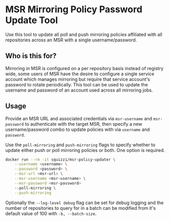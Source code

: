 # MSR Mirroring Policy Password Update Tool
Use this tool to update all poll and push mirroring policies affiliated with
all repositories across an MSR with a single username/password.

## Who is this for?
Mirroring in MSR is configured on a per repository basis instead of registry
wide, some users of MSR have the desire to configure a single service account
which manages mirroring but require that service account's password to rotate
periodically.  This tool can be used to update the username and password of
an account used across all mirroring jobs.

## Usage
Provide an MSR URL and associated credentials via `msr-username` and
`msr-password` to authenticate with the target MSR, then specify a new
username/password combo to update policies with via `username` and `password`.

Use the `poll-mirroring` and `push-mirroring` flags to specify whether to update
either push or poll mirroring policies or both.  One option is required.

```bash
docker run --rm -it squizzi/msr-policy-updater \
    --username <username> \
    --password <password> \
    --msr-url <msr-url> \
    --msr-username <msr-username> \
    --msr-password <msr-password>
    --poll-mirroring \
    --push-mirroring
```

Optionally the `--log-level debug` flag can be set for debug logging and the
number of repositories to query for in a batch can be modified from it's
default value of 100 with `-b, --batch-size`.
